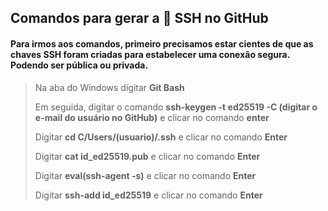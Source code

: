 ## Comandos para gerar a :key: SSH no GitHub

#### Para irmos aos comandos, primeiro precisamos estar cientes de que as chaves SSH foram criadas para estabelecer uma conexão segura. Podendo ser pública ou privada.

> Na aba do Windows digitar **Git Bash**
>
> Em seguida, digitar o comando **ssh-keygen -t ed25519 -C (digitar o e-mail do usuário no GitHub)** e clicar no comando **enter**
>
> Digitar **cd C/Users/(usuario)/.ssh** e clicar no comando **Enter**
>
> Digitar **cat id_ed25519.pub** e clicar no comando **Enter**
>
> Digitar **eval(ssh-agent -s)** e clicar no comando **Enter**
>
> Digitar **ssh-add id_ed25519** e clicar no comando **Enter**
>
> 
>
> 
>
> 
>
> 
